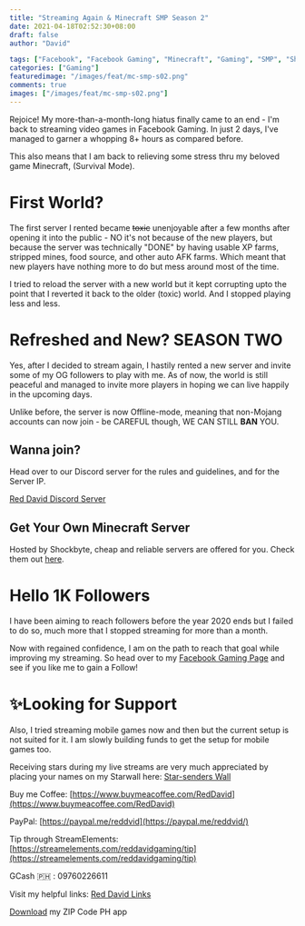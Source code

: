 ```yaml
---
title: "Streaming Again & Minecraft SMP Season 2"
date: 2021-04-18T02:52:30+08:00
draft: false
author: "David"

tags: ["Facebook", "Facebook Gaming", "Minecraft", "Gaming", "SMP", "Shockbyte"]
categories: ["Gaming"]
featuredimage: "/images/feat/mc-smp-s02.png"
comments: true
images: ["/images/feat/mc-smp-s02.png"]
---
```


Rejoice! My more-than-a-month-long hiatus finally came to an end - I'm back to streaming video games in Facebook Gaming. In just 2 days, I've managed to garner a whopping 8+ hours as compared before.

This also means that I am back to relieving some stress thru my beloved game Minecraft, (Survival Mode).

# First World?

The first server I rented became <strike>toxic</strike> unenjoyable after a few months after opening it into the public - NO it's not because of the new players, but because the server was technically "DONE" by having usable XP farms, stripped mines, food source, and other auto AFK farms. Which meant that new players have nothing more to do but mess around most of the time.

I tried to reload the server with a new world but it kept corrupting upto the point that I reverted it back to the older (toxic) world. And I stopped playing less and less.

# Refreshed and New? SEASON TWO

Yes, after I decided to stream again, I hastily rented a new server and invite some of my OG followers to play with me. As of now, the world is still peaceful and managed to invite more players in hoping we can live happily in the upcoming days.

Unlike before, the server is now Offline-mode, meaning that non-Mojang accounts can now join - be CAREFUL though, WE CAN STILL **BAN** YOU.

## Wanna join?

Head over to our Discord server for the rules and guidelines, and for the Server IP.

[Red David Discord Server](https://discord.gg/rKnJb4J)

## Get Your Own Minecraft Server

Hosted by Shockbyte, cheap and reliable servers are offered for you. Check them out [here](https://bit.ly/ShockByteMC).

# Hello 1K Followers

I have been aiming to reach followers before the year 2020 ends but I failed to do so, much more that I stopped streaming for more than a month.

Now with regained confidence, I am on the path to reach that goal while improving my streaming. So head over to my [Facebook Gaming Page](https://fb.gg/RedDavidGG) and see if you like me to gain a Follow!

# ✨Looking for Support

Also, I tried streaming mobile games now and then but the current setup is not suited for it. I am slowly building funds to get the setup for mobile games too.

Receiving stars during my live streams are very much appreciated by placing your names on my Starwall here: [Star-senders Wall](https://reddavid.me/starwall)

Buy me Coffee: [https://www.buymeacoffee.com/RedDavid](https://www.buymeacoffee.com/RedDavid)

PayPal: [https://paypal.me/reddvid](https://paypal.me/reddvid/)

Tip through StreamElements: [https://streamelements.com/reddavidgaming/tip](https://streamelements.com/reddavidgaming/tip)

GCash 🇵🇭 : 09760226611

Visit my helpful links: [Red David Links](https://reddavid.me/links)

[Download](https://reddavid.me/zipcodeph-app/) my ZIP Code PH app
